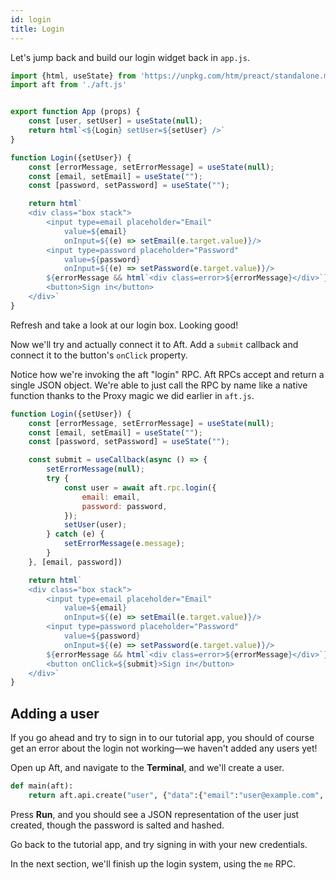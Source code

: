 ```yaml
---
id: login
title: Login
---
```


Let's jump back and build our login widget back in `app.js`.

```js title="app.js"
import {html, useState} from 'https://unpkg.com/htm/preact/standalone.module.js'
import aft from './aft.js'


export function App (props) {
	const [user, setUser] = useState(null);
	return html`<${Login} setUser=${setUser} />`
}

function Login({setUser}) {
	const [errorMessage, setErrorMessage] = useState(null);
	const [email, setEmail] = useState("");
	const [password, setPassword] = useState("");

	return html`
	<div class="box stack">
		<input type=email placeholder="Email" 
			value=${email} 
			onInput=${(e) => setEmail(e.target.value)}/>
		<input type=password placeholder="Password" 
			value=${password} 
			onInput=${(e) => setPassword(e.target.value)}/>
		${errorMessage && html`<div class=error>${errorMessage}</div>`}
		<button>Sign in</button>
	</div>`
}
```

Refresh and take a look at our login box. Looking good!

Now we'll try and actually connect it to Aft. Add a `submit` callback and connect it to the button's `onClick` property.

Notice how we're invoking the aft "login" RPC. Aft RPCs accept and return a single JSON object. We're able to just call the RPC by name like a native function thanks to the Proxy magic we did earlier in `aft.js`.

```js title="app.js"
function Login({setUser}) {
	const [errorMessage, setErrorMessage] = useState(null);
	const [email, setEmail] = useState("");
	const [password, setPassword] = useState("");

	const submit = useCallback(async () => {
		setErrorMessage(null);
		try {
			const user = await aft.rpc.login({
				email: email,
				password: password,
			});
			setUser(user);
		} catch (e) {
			setErrorMessage(e.message);
		}
	}, [email, password])

	return html`
	<div class="box stack">
		<input type=email placeholder="Email" 
			value=${email} 
			onInput=${(e) => setEmail(e.target.value)}/>
		<input type=password placeholder="Password" 
			value=${password} 
			onInput=${(e) => setPassword(e.target.value)}/>
		${errorMessage && html`<div class=error>${errorMessage}</div>`}
		<button onClick=${submit}>Sign in</button>
	</div>`
}
```

## Adding a user

If you go ahead and try to sign in to our tutorial app, you should of course get an error about the login not working—we haven't added any users yet!

Open up Aft, and navigate to the **Terminal**, and we'll create a user.

```python
def main(aft):
    return aft.api.create("user", {"data":{"email":"user@example.com", "password":"coolpass"}})
```

Press **Run**, and you should see a JSON representation of the user just created, though the password is salted and hashed. 

Go back to the tutorial app, and try signing in with your new credentials.

In the next section, we'll finish up the login system, using the `me` RPC.

